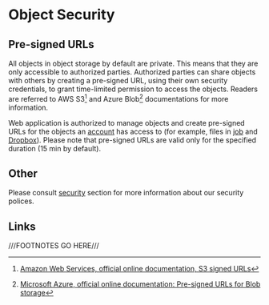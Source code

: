 # Object Security

## Pre-signed URLs

All objects in object storage by default are private. This means that they are only accessible to authorized parties. Authorized parties can share objects with others by creating a pre-signed URL, using their own security credentials, to grant time-limited permission to access the objects. Readers are referred to AWS S3[^1] and Azure Blob[^2] documentations for more information.

Web application is authorized to manage objects and create pre-signed URLs for the objects an [account](../accounts/overview.md) has access to (for example, files in [job](../jobs/ui/files-tab.md) and [Dropbox](dropbox.md)). Please note that pre-signed URLs are valid only for the specified duration (15 min by default).

## Other

Please consult [security](../security/security-policies.md) section for more information about our security polices.

## Links

[^1]: [Amazon Web Services, official online documentation, S3 signed URLs](https://docs.aws.amazon.com/AmazonCloudFront/latest/DeveloperGuide/private-content-signed-urls.html)

[^2]: [Microsoft Azure, official online documentation: Pre-signed URLs for Blob storage](https://docs.microsoft.com/en-us/azure/storage/common/storage-dotnet-shared-access-signature-part-1)

///FOOTNOTES GO HERE///
